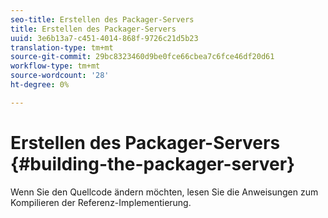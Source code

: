 ```yaml
---
seo-title: Erstellen des Packager-Servers
title: Erstellen des Packager-Servers
uuid: 3e6b13a7-c451-4014-868f-9726c21d5b23
translation-type: tm+mt
source-git-commit: 29bc8323460d9be0fce66cbea7c6fce46df20d61
workflow-type: tm+mt
source-wordcount: '28'
ht-degree: 0%

---
```



# Erstellen des Packager-Servers {#building-the-packager-server}

Wenn Sie den Quellcode ändern möchten, lesen Sie die Anweisungen zum Kompilieren der Referenz-Implementierung.
